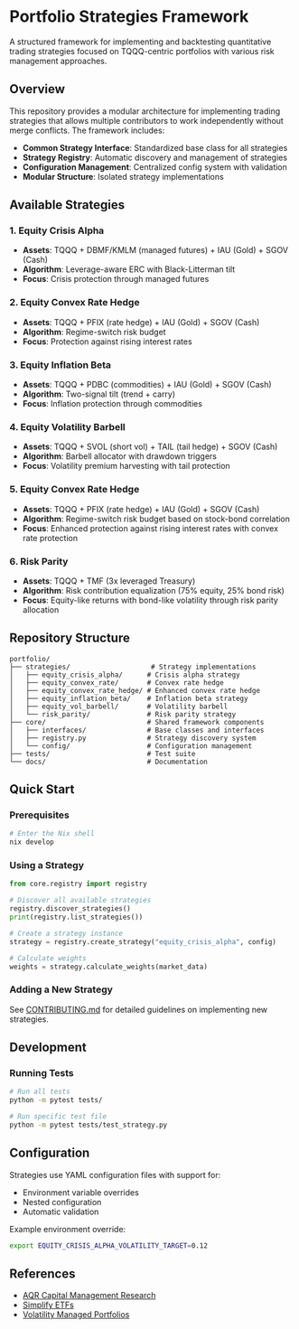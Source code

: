 # Portfolio Strategies Framework

A structured framework for implementing and backtesting quantitative trading strategies focused on TQQQ-centric portfolios with various risk management approaches.

## Overview

This repository provides a modular architecture for implementing trading strategies that allows multiple contributors to work independently without merge conflicts. The framework includes:

- **Common Strategy Interface**: Standardized base class for all strategies
- **Strategy Registry**: Automatic discovery and management of strategies
- **Configuration Management**: Centralized config system with validation
- **Modular Structure**: Isolated strategy implementations

## Available Strategies

### 1. Equity Crisis Alpha

- **Assets**: TQQQ + DBMF/KMLM (managed futures) + IAU (Gold) + SGOV (Cash)
- **Algorithm**: Leverage-aware ERC with Black-Litterman tilt
- **Focus**: Crisis protection through managed futures

### 2. Equity Convex Rate Hedge

- **Assets**: TQQQ + PFIX (rate hedge) + IAU (Gold) + SGOV (Cash)
- **Algorithm**: Regime-switch risk budget
- **Focus**: Protection against rising interest rates

### 3. Equity Inflation Beta

- **Assets**: TQQQ + PDBC (commodities) + IAU (Gold) + SGOV (Cash)
- **Algorithm**: Two-signal tilt (trend + carry)
- **Focus**: Inflation protection through commodities

### 4. Equity Volatility Barbell

- **Assets**: TQQQ + SVOL (short vol) + TAIL (tail hedge) + SGOV (Cash)
- **Algorithm**: Barbell allocator with drawdown triggers
- **Focus**: Volatility premium harvesting with tail protection

### 5. Equity Convex Rate Hedge

- **Assets**: TQQQ + PFIX (rate hedge) + IAU (Gold) + SGOV (Cash)
- **Algorithm**: Regime-switch risk budget based on stock-bond correlation
- **Focus**: Enhanced protection against rising interest rates with convex rate protection

### 6. Risk Parity

- **Assets**: TQQQ + TMF (3x leveraged Treasury)
- **Algorithm**: Risk contribution equalization (75% equity, 25% bond risk)
- **Focus**: Equity-like returns with bond-like volatility through risk parity allocation

## Repository Structure

```
portfolio/
├── strategies/                    # Strategy implementations
│   ├── equity_crisis_alpha/      # Crisis alpha strategy
│   ├── equity_convex_rate/       # Convex rate hedge
│   ├── equity_convex_rate_hedge/ # Enhanced convex rate hedge
│   ├── equity_inflation_beta/    # Inflation beta strategy
│   ├── equity_vol_barbell/       # Volatility barbell
│   └── risk_parity/              # Risk parity strategy
├── core/                         # Shared framework components
│   ├── interfaces/               # Base classes and interfaces
│   ├── registry.py               # Strategy discovery system
│   └── config/                   # Configuration management
├── tests/                        # Test suite
└── docs/                         # Documentation
```

## Quick Start

### Prerequisites

```bash
# Enter the Nix shell
nix develop
```

### Using a Strategy

```python
from core.registry import registry

# Discover all available strategies
registry.discover_strategies()
print(registry.list_strategies())

# Create a strategy instance
strategy = registry.create_strategy("equity_crisis_alpha", config)

# Calculate weights
weights = strategy.calculate_weights(market_data)
```

### Adding a New Strategy

See [CONTRIBUTING.md](CONTRIBUTING.md) for detailed guidelines on implementing new strategies.

## Development

### Running Tests

```bash
# Run all tests
python -m pytest tests/

# Run specific test file
python -m pytest tests/test_strategy.py
```

## Configuration

Strategies use YAML configuration files with support for:

- Environment variable overrides
- Nested configuration
- Automatic validation

Example environment override:

```bash
export EQUITY_CRISIS_ALPHA_VOLATILITY_TARGET=0.12
```

## References

- [AQR Capital Management Research](https://www.aqr.com/Insights/Research)
- [Simplify ETFs](https://www.simplify.us/etfs)
- [Volatility Managed Portfolios](https://onlinelibrary.wiley.com/doi/abs/10.1111/jofi.12513)
